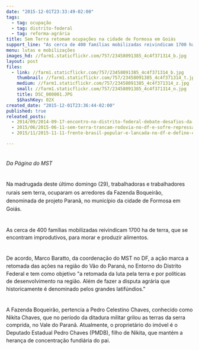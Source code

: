 ```yaml
---
date: "2015-12-01T23:33:49-02:00"
tags:
  - tag: ocupação
  - tag: distrito-federal
  - tag: reforma-agrária
title: Sem Terra retomam ocupações na cidade de Formosa em Goiás
support_line: "As cerca de 400 famílias mobilizadas reivindicam 1700 ha de terra, que se encontram improdutivos, para morar e produzir alimentos. "
menu: lutas e mobilizações
images_hd: //farm1.staticflickr.com/757/23458091385_4c4f371314_b.jpg
layout: post
files:
  - link: //farm1.staticflickr.com/757/23458091385_4c4f371314_b.jpg
    thumbnail: //farm1.staticflickr.com/757/23458091385_4c4f371314_t.jpg
    medium: //farm1.staticflickr.com/757/23458091385_4c4f371314_z.jpg
    small: //farm1.staticflickr.com/757/23458091385_4c4f371314_n.jpg
    title: DSC_000001.JPG
    $$hashKey: 02X
created_date: "2015-12-01T23:36:44-02:00"
published: true
releated_posts:
  - 2014/09/2014-09-17-encontro-no-distrito-federal-debate-desafios-da-juventude-do-mst.md
  - 2015/06/2015-06-11-sem-terra-trancam-rodovia-no-df-e-sofre-repressao-violenta-da-pm.md
  - 2015/11/2015-11-11-frente-brasil-popular-e-lancada-no-df-e-define-calendario-de-mobilizacoes.md

---
```

<p style="line-height: 20.8px;"><br />
<em>Da P&aacute;gina do MST</em></p>

<p style="line-height: 20.8px;"><br />
<span style="line-height: 1.6;">Na madrugada deste &uacute;ltimo domingo (29), trabalhadoras e trabalhadores rurais sem terra, ocuparam os arredores da Fazenda Boqueir&atilde;o, denominada de projeto Paran&atilde;, no munic&iacute;pio da cidade de Formosa em Goi&aacute;s.&nbsp;</span></p>

<p style="line-height: 20.8px;"><br />
As cerca de 400 fam&iacute;lias mobilizadas reivindicam 1700 ha de terra, que se encontram improdutivos, para morar e produzir alimentos.&nbsp;</p>

<p style="line-height: 20.8px;"><br />
De acordo, Marco Baratto, da coordena&ccedil;&atilde;o do MST no DF, a a&ccedil;&atilde;o marca a retomada das a&ccedil;&otilde;es na regi&atilde;o do V&atilde;o do Paran&aacute;, no Entorno do Distrito Federal e tem como objetivo &quot;a retomada da luta pela terra e por pol&iacute;ticas de desenvolvimento na regi&atilde;o. Al&eacute;m de fazer a disputa agr&aacute;ria que historicamente &eacute; denominado pelos grandes latif&uacute;ndios.&quot;</p>

<p style="line-height: 20.8px;"><br />
A Fazenda Boqueir&atilde;o, pertencia a Pedro Celestino Chaves, conhecido como Nikita Chaves, que no per&iacute;odo da ditadura militar grilou as terras da serra comprida, no Vale do Paran&atilde;. Atualmente, o propriet&aacute;rio do im&oacute;vel &eacute; o Deputado Estadual Pedro Chaves (PMDB), filho de Nikita, que mant&eacute;m a heran&ccedil;a de concentra&ccedil;&atilde;o fundi&aacute;ria do pai.&nbsp;</p>

